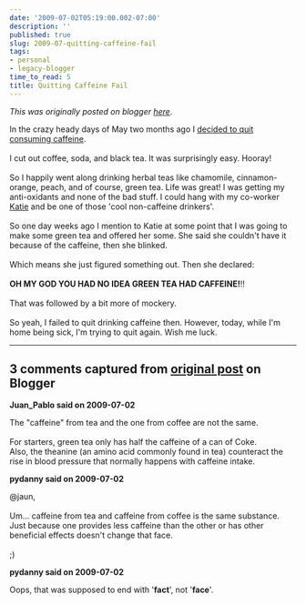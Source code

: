 ```yaml
---
date: '2009-07-02T05:19:00.002-07:00'
description: ''
published: true
slug: 2009-07-quitting-caffeine-fail
tags:
- personal
- legacy-blogger
time_to_read: 5
title: Quitting Caffeine Fail
---
```


*This was originally posted on blogger [here](https://pydanny.blogspot.com/2009/07/quitting-caffeine-fail.html)*.

In the crazy heady days of May two months ago I <a href="http://pydanny.blogspot.com/2009/05/quitting-caffeine.html">decided to quit consuming caffeine</a>.<br /><br />I cut out coffee, soda, and black tea. It was surprisingly easy. Hooray!<br /><br />So I happily went along drinking herbal teas like chamomile, cinnamon-orange, peach, and of course, green tea. Life was great! I was getting my anti-oxidants and none of the bad stuff. I could hang with my co-worker <a href="http://elephantangelchild.blogspot.com/">Katie</a> and be one of those 'cool non-caffeine drinkers'.<br /><br />So one day weeks ago I mention to Katie at some point that I was going to make some green tea and offered her some. She said she couldn't have it because of the caffeine, then she blinked.<br /><br />Which means she just figured something out.  Then she declared:<br /><br /><span style="font-weight: bold;">OH MY GOD YOU HAD NO IDEA GREEN TEA HAD CAFFEINE!</span>!!<br /><br />That was followed by a bit more of mockery.<br /><br />So yeah, I failed to quit drinking caffeine then. However, today, while I'm home being sick, I'm trying to quit again. Wish me luck.

---

## 3 comments captured from [original post](https://pydanny.blogspot.com/2009/07/quitting-caffeine-fail.html) on Blogger

**Juan_Pablo said on 2009-07-02**

The &quot;caffeine&quot; from tea and the one from coffee are not the same.<br /><br />For starters, green tea only has half the caffeine of a can of Coke. <br />Also, the theanine (an amino acid commonly found in tea) counteract the rise in blood pressure that normally happens with caffeine intake.

**pydanny said on 2009-07-02**

@jaun,<br /><br />Um... caffeine from tea and caffeine from coffee is the same substance. <br />Just because one provides less caffeine than the other or has other beneficial effects doesn't change that face.<br /><br />;)

**pydanny said on 2009-07-02**

Oops, that was supposed to end with '<b>fact</b>', not '<b>face</b>'.

